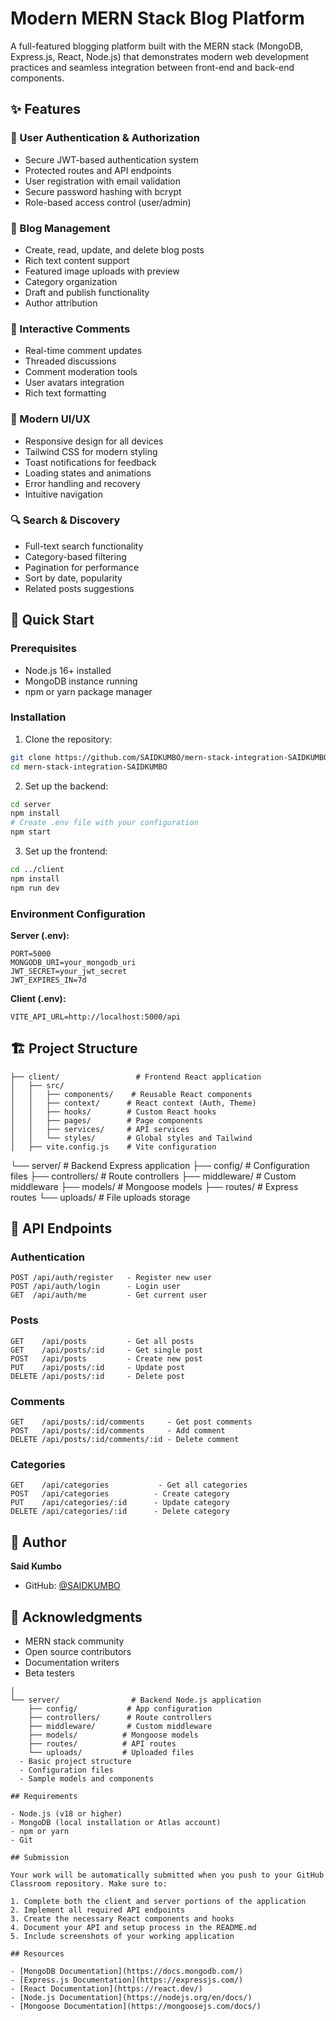 # Modern MERN Stack Blog Platform

A full-featured blogging platform built with the MERN stack (MongoDB, Express.js, React, Node.js) that demonstrates modern web development practices and seamless integration between front-end and back-end components.

## ✨ Features

### 🔐 User Authentication & Authorization
- Secure JWT-based authentication system
- Protected routes and API endpoints
- User registration with email validation
- Secure password hashing with bcrypt
- Role-based access control (user/admin)

### 📝 Blog Management
- Create, read, update, and delete blog posts
- Rich text content support
- Featured image uploads with preview
- Category organization
- Draft and publish functionality
- Author attribution

### 💬 Interactive Comments
- Real-time comment updates
- Threaded discussions
- Comment moderation tools
- User avatars integration
- Rich text formatting

### 🎨 Modern UI/UX
- Responsive design for all devices
- Tailwind CSS for modern styling
- Toast notifications for feedback
- Loading states and animations
- Error handling and recovery
- Intuitive navigation

### 🔍 Search & Discovery
- Full-text search functionality
- Category-based filtering
- Pagination for performance
- Sort by date, popularity
- Related posts suggestions

## 🚀 Quick Start

### Prerequisites
- Node.js 16+ installed
- MongoDB instance running
- npm or yarn package manager

### Installation

1. Clone the repository:
```bash
git clone https://github.com/SAIDKUMBO/mern-stack-integration-SAIDKUMBO.git
cd mern-stack-integration-SAIDKUMBO
```

2. Set up the backend:
```bash
cd server
npm install
# Create .env file with your configuration
npm start
```

3. Set up the frontend:
```bash
cd ../client
npm install
npm run dev
```

### Environment Configuration

**Server (.env):**
```env
PORT=5000
MONGODB_URI=your_mongodb_uri
JWT_SECRET=your_jwt_secret
JWT_EXPIRES_IN=7d
```

**Client (.env):**
```env
VITE_API_URL=http://localhost:5000/api
```

## 🏗️ Project Structure

```
├── client/                 # Frontend React application
│   ├── src/
│   │   ├── components/    # Reusable React components
│   │   ├── context/      # React context (Auth, Theme)
│   │   ├── hooks/        # Custom React hooks
│   │   ├── pages/        # Page components
│   │   ├── services/     # API services
│   │   └── styles/       # Global styles and Tailwind
│   ├── vite.config.js    # Vite configuration
```

└── server/                # Backend Express application
    ├── config/           # Configuration files
    ├── controllers/      # Route controllers
    ├── middleware/       # Custom middleware
    ├── models/          # Mongoose models
    ├── routes/          # Express routes
    └── uploads/         # File uploads storage

## 🔌 API Endpoints

### Authentication
```http
POST /api/auth/register   - Register new user
POST /api/auth/login      - Login user
GET  /api/auth/me         - Get current user
```

### Posts
```http
GET    /api/posts         - Get all posts
GET    /api/posts/:id     - Get single post
POST   /api/posts         - Create new post
PUT    /api/posts/:id     - Update post
DELETE /api/posts/:id     - Delete post
```

### Comments
```http
GET    /api/posts/:id/comments     - Get post comments
POST   /api/posts/:id/comments     - Add comment
DELETE /api/posts/:id/comments/:id - Delete comment
```

### Categories
```http
GET    /api/categories           - Get all categories
POST   /api/categories          - Create category
PUT    /api/categories/:id      - Update category
DELETE /api/categories/:id      - Delete category
```

## 👤 Author

**Said Kumbo**
- GitHub: [@SAIDKUMBO](https://github.com/SAIDKUMBO)

## 🙏 Acknowledgments

- MERN stack community
- Open source contributors
- Documentation writers
- Beta testers
```
│
└── server/                # Backend Node.js application
    ├── config/           # App configuration
    ├── controllers/      # Route controllers
    ├── middleware/       # Custom middleware
    ├── models/          # Mongoose models
    ├── routes/          # API routes
    └── uploads/         # Uploaded files
  - Basic project structure
  - Configuration files
  - Sample models and components

## Requirements

- Node.js (v18 or higher)
- MongoDB (local installation or Atlas account)
- npm or yarn
- Git

## Submission

Your work will be automatically submitted when you push to your GitHub Classroom repository. Make sure to:

1. Complete both the client and server portions of the application
2. Implement all required API endpoints
3. Create the necessary React components and hooks
4. Document your API and setup process in the README.md
5. Include screenshots of your working application

## Resources

- [MongoDB Documentation](https://docs.mongodb.com/)
- [Express.js Documentation](https://expressjs.com/)
- [React Documentation](https://react.dev/)
- [Node.js Documentation](https://nodejs.org/en/docs/)
- [Mongoose Documentation](https://mongoosejs.com/docs/) 
